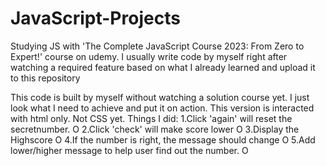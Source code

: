 # JavaScript-Projects
Studying JS with 'The Complete JavaScript Course 2023: From Zero to Expert!' course on udemy. 
I usually write code by myself right after watching a required feature based on what I already learned and upload it to this repository

This code is built by myself without watching a solution course yet. I just look what I need to achieve and put it on action.
This version is interacted with html only. Not CSS yet.
Things I did:
1.Click 'again' will reset the secretnumber. O 
2.Click 'check' will make score lower O
3.Display the Highscore O
4.If the number is right, the message should change O
5.Add lower/higher message to help user find out the number. O
